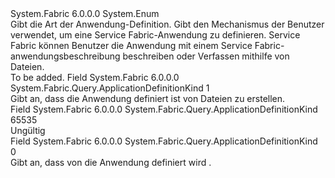 <Type Name="ApplicationDefinitionKind" FullName="System.Fabric.Query.ApplicationDefinitionKind">
  <TypeSignature Language="C#" Value="public enum ApplicationDefinitionKind" />
  <TypeSignature Language="ILAsm" Value=".class public auto ansi sealed ApplicationDefinitionKind extends System.Enum" />
  <TypeSignature Language="DocId" Value="T:System.Fabric.Query.ApplicationDefinitionKind" />
  <TypeSignature Language="VB.NET" Value="Public Enum ApplicationDefinitionKind" />
  <TypeSignature Language="F#" Value="type ApplicationDefinitionKind = " />
  <AssemblyInfo>
    <AssemblyName>System.Fabric</AssemblyName>
    <AssemblyVersion>6.0.0.0</AssemblyVersion>
  </AssemblyInfo>
  <Base>
    <BaseTypeName>System.Enum</BaseTypeName>
  </Base>
  <Docs>
    <summary>
      <para>Gibt die Art der Anwendung-Definition.</para>
      <para>Gibt den Mechanismus der Benutzer verwendet, um eine Service Fabric-Anwendung zu definieren. Service Fabric können Benutzer die Anwendung mit einem Service Fabric-anwendungsbeschreibung beschreiben oder Verfassen mithilfe von Dateien.</para>
    </summary>
    <remarks>To be added.</remarks>
  </Docs>
  <Members>
    <Member MemberName="Compose">
      <MemberSignature Language="C#" Value="Compose" />
      <MemberSignature Language="ILAsm" Value=".field public static literal valuetype System.Fabric.Query.ApplicationDefinitionKind Compose = int32(1)" />
      <MemberSignature Language="DocId" Value="F:System.Fabric.Query.ApplicationDefinitionKind.Compose" />
      <MemberSignature Language="VB.NET" Value="Compose" />
      <MemberSignature Language="F#" Value="Compose = 1" Usage="System.Fabric.Query.ApplicationDefinitionKind.Compose" />
      <MemberType>Field</MemberType>
      <AssemblyInfo>
        <AssemblyName>System.Fabric</AssemblyName>
        <AssemblyVersion>6.0.0.0</AssemblyVersion>
      </AssemblyInfo>
      <ReturnValue>
        <ReturnType>System.Fabric.Query.ApplicationDefinitionKind</ReturnType>
      </ReturnValue>
      <MemberValue>1</MemberValue>
      <Docs>
        <summary>
          <para>Gibt an, dass die Anwendung definiert ist von Dateien zu erstellen.</para>
        </summary>
      </Docs>
    </Member>
    <Member MemberName="Invalid">
      <MemberSignature Language="C#" Value="Invalid" />
      <MemberSignature Language="ILAsm" Value=".field public static literal valuetype System.Fabric.Query.ApplicationDefinitionKind Invalid = int32(65535)" />
      <MemberSignature Language="DocId" Value="F:System.Fabric.Query.ApplicationDefinitionKind.Invalid" />
      <MemberSignature Language="VB.NET" Value="Invalid" />
      <MemberSignature Language="F#" Value="Invalid = 65535" Usage="System.Fabric.Query.ApplicationDefinitionKind.Invalid" />
      <MemberType>Field</MemberType>
      <AssemblyInfo>
        <AssemblyName>System.Fabric</AssemblyName>
        <AssemblyVersion>6.0.0.0</AssemblyVersion>
      </AssemblyInfo>
      <ReturnValue>
        <ReturnType>System.Fabric.Query.ApplicationDefinitionKind</ReturnType>
      </ReturnValue>
      <MemberValue>65535</MemberValue>
      <Docs>
        <summary>
          <para>Ungültig</para>
        </summary>
      </Docs>
    </Member>
    <Member MemberName="ServiceFabricApplicationDescription">
      <MemberSignature Language="C#" Value="ServiceFabricApplicationDescription" />
      <MemberSignature Language="ILAsm" Value=".field public static literal valuetype System.Fabric.Query.ApplicationDefinitionKind ServiceFabricApplicationDescription = int32(0)" />
      <MemberSignature Language="DocId" Value="F:System.Fabric.Query.ApplicationDefinitionKind.ServiceFabricApplicationDescription" />
      <MemberSignature Language="VB.NET" Value="ServiceFabricApplicationDescription" />
      <MemberSignature Language="F#" Value="ServiceFabricApplicationDescription = 0" Usage="System.Fabric.Query.ApplicationDefinitionKind.ServiceFabricApplicationDescription" />
      <MemberType>Field</MemberType>
      <AssemblyInfo>
        <AssemblyName>System.Fabric</AssemblyName>
        <AssemblyVersion>6.0.0.0</AssemblyVersion>
      </AssemblyInfo>
      <ReturnValue>
        <ReturnType>System.Fabric.Query.ApplicationDefinitionKind</ReturnType>
      </ReturnValue>
      <MemberValue>0</MemberValue>
      <Docs>
        <summary>
          <para>Gibt an, dass von die Anwendung definiert wird <see cref="T:System.Fabric.Description.ApplicationDescription" />.</para>
        </summary>
      </Docs>
    </Member>
  </Members>
</Type>
